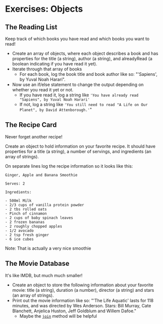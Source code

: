 # Exercises: Objects

## The Reading List

Keep track of which books you have read and which books you want to read!

- Create an array of objects, where each object describes a book and has properties for the title (a string), author (a string), and alreadyRead (a boolean indicating if you have read it yet).
- Iterate through that array of books
  - For each book, log the book title and book author like so: "'Sapiens', by Yuval Noah Harari".
- Now use an if/else statement to change the output depending on whether you read it yet or not.
  - If you have read it, log a string like `'You have already read "Sapiens", by Yuval Noah Harari'`
  - If not, log a string like `'You still need to read "A Life on Our Planet", by David Attenborough.'`"

## The Recipe Card

Never forget another recipe!

Create an object to hold information on your favorite recipe. It should have properties for a title (a string), a number of servings, and ingredients (an array of strings).

On separate lines log the recipe information so it looks like this:

```raw
Ginger, Apple and Banana Smoothie

Serves: 2

Ingredients:

- 500ml Milk
- 2/3 cups of vanilla protein powder
- 2 tbs rolled oats
- Pinch of cinnamon
- 2 cups of baby spinach leaves
- 2 frozen bananas
- 2 roughly chopped apples
- 1/2 avocado
- 2 tsp fresh ginger
- 6 ice cubes
```

Note: That is actually a very nice smoothie

## The Movie Database

It's like IMDB, but much much smaller!

- Create an object to store the following information about your favorite movie: title (a string), duration (a number), director (a string) and stars (an array of strings).
- Print out the movie information like so: "'The Life Aquatic' lasts for 118 minutes, and was directed by Wes Anderson. Stars: Bill Murray, Cate Blanchett, Anjelica Huston, Jeff Goldblum and Willem Dafoe."
  - Maybe the [`join`](https://developer.mozilla.org/en-US/docs/Web/JavaScript/Reference/Global_Objects/Array/join) method will be helpful
